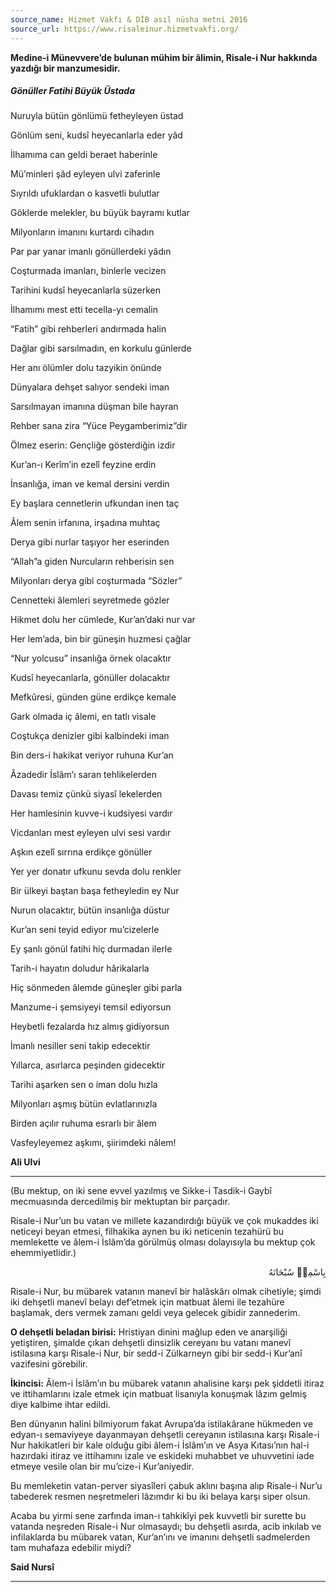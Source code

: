 ```yaml
---
source_name: Hizmet Vakfı & DİB asıl nüsha metni 2016
source_url: https://www.risaleinur.hizmetvakfi.org/
---
```

**Medine-i Münevvere’de bulunan mühim bir âlimin, Risale-i Nur hakkında yazdığı bir manzumesidir.**

##### Gönüller Fatihi Büyük Üstada
Nuruyla bütün gönlümü fetheyleyen üstad

Gönlüm seni, kudsî heyecanlarla eder yâd

İlhamıma can geldi beraet haberinle

Mü’minleri şâd eyleyen ulvi zaferinle

Sıyrıldı ufuklardan o kasvetli bulutlar

Göklerde melekler, bu büyük bayramı kutlar

Milyonların imanını kurtardı cihadın

Par par yanar imanlı gönüllerdeki yâdın

Coşturmada imanları, binlerle vecizen

Tarihini kudsî heyecanlarla süzerken

İlhamımı mest etti tecella-yı cemalin

“Fatih” gibi rehberleri andırmada halin

Dağlar gibi sarsılmadın, en korkulu günlerde

Her anı ölümler dolu tazyikin önünde

Dünyalara dehşet salıyor sendeki iman

Sarsılmayan imanına düşman bile hayran

Rehber sana zira “Yüce Peygamberimiz”dir

Ölmez eserin: Gençliğe gösterdiğin izdir

Kur’an-ı Kerîm’in ezelî feyzine erdin

İnsanlığa, iman ve kemal dersini verdin

Ey başlara cennetlerin ufkundan inen taç

Âlem senin irfanına, irşadına muhtaç

Derya gibi nurlar taşıyor her eserinden

“Allah”a giden Nurcuların rehberisin sen

Milyonları derya gibi coşturmada “Sözler”

Cennetteki âlemleri seyretmede gözler

Hikmet dolu her cümlede, Kur’an’daki nur var

Her lem’ada, bin bir güneşin huzmesi çağlar

“Nur yolcusu” insanlığa örnek olacaktır

Kudsî heyecanlarla, gönüller dolacaktır

Mefkûresi, günden güne erdikçe kemale

Gark olmada iç âlemi, en tatlı visale

Coştukça denizler gibi kalbindeki iman

Bin ders-i hakikat veriyor ruhuna Kur’an

Âzadedir İslâm’ı saran tehlikelerden

Davası temiz çünkü siyasî lekelerden

Her hamlesinin kuvve-i kudsiyesi vardır

Vicdanları mest eyleyen ulvi sesi vardır

Aşkın ezelî sırrına erdikçe gönüller

Yer yer donatır ufkunu sevda dolu renkler

Bir ülkeyi baştan başa fetheyledin ey Nur

Nurun olacaktır, bütün insanlığa düstur

Kur’an seni teyid ediyor mu’cizelerle

Ey şanlı gönül fatihi hiç durmadan ilerle

Tarih-i hayatın doludur hârikalarla

Hiç sönmeden âlemde güneşler gibi parla

Manzume-i şemsiyeyi temsil ediyorsun

Heybetli fezalarda hız almış gidiyorsun

İmanlı nesiller seni takip edecektir

Yıllarca, asırlarca peşinden gidecektir

Tarihi aşarken sen o iman dolu hızla

Milyonları aşmış bütün evlatlarınızla

Birden açılır ruhuma esrarlı bir âlem

Vasfeyleyemez aşkımı, şiirimdeki nâlem!

**Ali Ulvi**

***

(Bu mektup, on iki sene evvel yazılmış ve Sikke-i Tasdik-i Gaybî mecmuasında dercedilmiş bir mektuptan bir parçadır.

Risale-i Nur’un bu vatan ve millete kazandırdığı büyük ve çok mukaddes iki neticeyi beyan etmesi, filhakika aynen bu iki neticenin tezahürü bu memlekette ve âlem-i İslâm’da görülmüş olması dolayısıyla bu mektup çok ehemmiyetlidir.)

<p class="arabic" dir="rtl">بِاسْمِهٖ سُبْحَانَهُ</p>

Risale-i Nur, bu mübarek vatanın manevî bir halâskârı olmak cihetiyle; şimdi iki dehşetli manevî belayı def’etmek için matbuat âlemi ile tezahüre başlamak, ders vermek zamanı geldi veya gelecek gibidir zannederim.

**O dehşetli beladan birisi:** Hristiyan dinini mağlup eden ve anarşiliği yetiştiren, şimalde çıkan dehşetli dinsizlik cereyanı bu vatanı manevî istilasına karşı Risale-i Nur, bir sedd-i Zülkarneyn gibi bir sedd-i Kur’anî vazifesini görebilir.

**İkincisi:** Âlem-i İslâm’ın bu mübarek vatanın ahalisine karşı pek şiddetli itiraz ve ittihamlarını izale etmek için matbuat lisanıyla konuşmak lâzım gelmiş diye kalbime ihtar edildi.

Ben dünyanın halini bilmiyorum fakat Avrupa’da istilakârane hükmeden ve edyan-ı semaviyeye dayanmayan dehşetli cereyanın istilasına karşı Risale-i Nur hakikatleri bir kale olduğu gibi âlem-i İslâm’ın ve Asya Kıtası’nın hal-i hazırdaki itiraz ve ittihamını izale ve eskideki muhabbet ve uhuvvetini iade etmeye vesile olan bir mu’cize-i Kur’aniyedir.

Bu memleketin vatan-perver siyasîleri çabuk aklını başına alıp Risale-i Nur’u tabederek resmen neşretmeleri lâzımdır ki bu iki belaya karşı siper olsun.

Acaba bu yirmi sene zarfında iman-ı tahkikîyi pek kuvvetli bir surette bu vatanda neşreden Risale-i Nur olmasaydı; bu dehşetli asırda, acib inkılab ve infilaklarda bu mübarek vatan, Kur’an’ını ve imanını dehşetli sadmelerden tam muhafaza edebilir miydi?

**Said Nursî**

***

